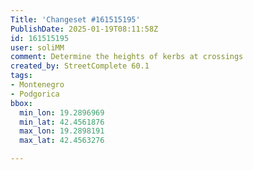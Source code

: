 ```yaml
---
Title: 'Changeset #161515195'
PublishDate: 2025-01-19T08:11:58Z
id: 161515195
user: soliMM
comment: Determine the heights of kerbs at crossings
created_by: StreetComplete 60.1
tags:
- Montenegro
- Podgorica
bbox:
  min_lon: 19.2896969
  min_lat: 42.4561876
  max_lon: 19.2898191
  max_lat: 42.4563276

---
```

